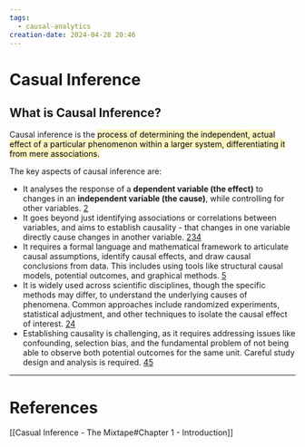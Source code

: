```yaml
---
tags:
  - causal-analytics
creation-date: 2024-04-28 20:46
---
```

# Casual Inference

## What is Causal Inference?

Causal inference is the <mark style="background: #FFF3A3A6;">process of determining the independent, actual effect of a particular phenomenon within a larger system, differentiating it from mere associations.</mark>

The key aspects of causal inference are:
- It analyses the response of a **dependent variable (the effect)** to changes in an **independent variable (the cause)**, while controlling for other variables. [2](https://en.wikipedia.org/wiki/Causal_inference)
- It goes beyond just identifying associations or correlations between variables, and aims to establish causality - that changes in one variable directly cause changes in another variable. [2](https://en.wikipedia.org/wiki/Causal_inference)[3](https://www.oreilly.com/radar/what-is-causal-inference/)[4](https://clas.ucdenver.edu/marcelo-perraillon/sites/default/files/attached-files/w2_causal_inference_perraillon.pdf)
- It requires a formal language and mathematical framework to articulate causal assumptions, identify causal effects, and draw causal conclusions from data. This includes using tools like structural causal models, potential outcomes, and graphical methods. [5](https://www.ncbi.nlm.nih.gov/pmc/articles/PMC2836213/)
- It is widely used across scientific disciplines, though the specific methods may differ, to understand the underlying causes of phenomena. Common approaches include randomized experiments, statistical adjustment, and other techniques to isolate the causal effect of interest. [2](https://en.wikipedia.org/wiki/Causal_inference)[4](https://clas.ucdenver.edu/marcelo-perraillon/sites/default/files/attached-files/w2_causal_inference_perraillon.pdf)
- Establishing causality is challenging, as it requires addressing issues like confounding, selection bias, and the fundamental problem of not being able to observe both potential outcomes for the same unit. Careful study design and analysis is required. [4](https://clas.ucdenver.edu/marcelo-perraillon/sites/default/files/attached-files/w2_causal_inference_perraillon.pdf)[5](https://www.ncbi.nlm.nih.gov/pmc/articles/PMC2836213/)


---
# References

[[Casual Inference - The Mixtape#Chapter 1 - Introduction]]